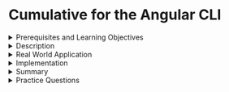 # Cumulative for the  Angular CLI
<details><summary>Prerequisites and Learning Objectives</summary>

# Prerequisites

- Sound knowledge of HTML, CSS, and JavaScript.
- The basic idea of the MVC (Model-View-Controller) architecture.
- Basic knowledge about TypeScript.


# Learning Objectives

- To create an Angular project using Angular CLI.
</details>
<details><summary>Description</summary>

# Description

**Angular CLI**
- Angular CLI is a command line interface tool used to build and maintain Angular applications from a command shell.

- Angular CLI major versions come with the supported major versions of Angular, but minor versions can be released separately.





</details>
<details><summary>Real World Application</summary>

# Real World Application

- All the projects built using Angular2 or higher versions are built using Angular CLI
- Few real-world apps that are built using Angular CLI are:

  1. Deutsche Bank
  2. Freelancer
  3. Forbes 



</details>
<details><summary>Implementation</summary> 

# Implementation

### Installing Angular CLI:

```properties
npm install -g @angular/cli
```

- All the commands in Angular CLI are executed through ng.

```properties
ng help
```
- The above command lists out all the commands with a brief description.


### Creating an Angular Project:

- Navigate to the folder where the Angular project should be created

``` properties
cd folder_path
```

- The `ng new` command is used to create a new project. 

```properties
ng new project-name
```

- The `ng serve` command is used to start a deployment server to build and serve the Angular application locally in port number 4200. The link is [http://localhost:4200/](http://localhost:4200/)

```properties
ng serve --open
```

- The `--open` automatically loads the browser to [http://localhost:4200/](http://localhost:4200/).
</details>
<details><summary>Summary</summary> 

# Summary

- Angular CLI (Command Line Interface), makes the procedure of building and serving Angular apps simpler.
- Unlike the third-party tools in AngularJS, Angular CLI adds an advantage by increasing the ease to develop the angular application. 
- Angular CLI can be installed using npm (Node Package Manager). ng (Angular) is a standard suffix for Angular commands. 
</details>
<details><summary>Practice Questions</summary>

[Practice Questions](./Quiz.gift)</details>
